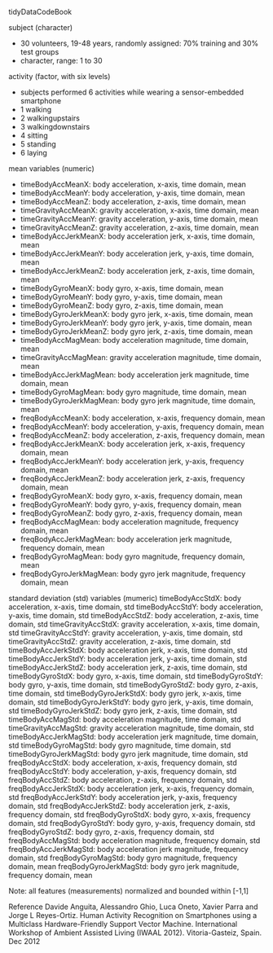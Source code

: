 tidyDataCodeBook

subject (character)
- 30 volunteers, 19-48 years, randomly assigned: 70% training and 30% test groups
- character, range: 1 to 30

activity (factor, with six levels)
- subjects performed 6 activities while wearing a sensor-embedded smartphone
- 1 walking
- 2 walkingupstairs
- 3 walkingdownstairs
- 4 sitting
- 5 standing
- 6 laying  

mean variables (numeric)
- timeBodyAccMeanX: body acceleration, x-axis, time domain, mean
- timeBodyAccMeanY: body acceleration, y-axis, time domain, mean
- timeBodyAccMeanZ: body acceleration, z-axis, time domain, mean
- timeGravityAccMeanX: gravity acceleration, x-axis, time domain, mean
- timeGravityAccMeanY: gravity acceleration, y-axis, time domain, mean
- timeGravityAccMeanZ: gravity acceleration, z-axis, time domain, mean
- timeBodyAccJerkMeanX: body acceleration jerk, x-axis, time domain, mean
- timeBodyAccJerkMeanY: body acceleration jerk, y-axis, time domain, mean
- timeBodyAccJerkMeanZ: body acceleration jerk, z-axis, time domain, mean
- timeBodyGyroMeanX: body gyro, x-axis, time domain, mean
- timeBodyGyroMeanY: body gyro, y-axis, time domain, mean
- timeBodyGyroMeanZ: body gyro, z-axis, time domain, mean
- timeBodyGyroJerkMeanX: body gyro jerk, x-axis, time domain, mean
- timeBodyGyroJerkMeanY: body gyro jerk, y-axis, time domain, mean
- timeBodyGyroJerkMeanZ: body gyro jerk, z-axis, time domain, mean
- timeBodyAccMagMean: body acceleration magnitude, time domain, mean
- timeGravityAccMagMean: gravity acceleration magnitude, time domain, mean
- timeBodyAccJerkMagMean: body acceleration jerk magnitude, time domain, mean
- timeBodyGyroMagMean: body gyro magnitude, time domain, mean
- timeBodyGyroJerkMagMean: body gyro jerk magnitude, time domain, mean
- freqBodyAccMeanX: body acceleration, x-axis, frequency domain, mean
- freqBodyAccMeanY: body acceleration, y-axis, frequency domain, mean
- freqBodyAccMeanZ: body acceleration, z-axis, frequency domain, mean
- freqBodyAccJerkMeanX: body acceleration jerk, x-axis, frequency domain, mean
- freqBodyAccJerkMeanY: body acceleration jerk, y-axis, frequency domain, mean
- freqBodyAccJerkMeanZ: body acceleration jerk, z-axis, frequency domain, mean
- freqBodyGyroMeanX: body gyro, x-axis, frequency domain, mean
- freqBodyGyroMeanY: body gyro, y-axis, frequency domain, mean
- freqBodyGyroMeanZ: body gyro, z-axis, frequency domain, mean
- freqBodyAccMagMean: body acceleration magnitude, frequency domain, mean
- freqBodyAccJerkMagMean: body acceleration jerk magnitude, frequency domain, mean
- freqBodyGyroMagMean: body gyro magnitude, frequency domain, mean
- freqBodyGyroJerkMagMean: body gyro jerk magnitude, frequency domain, mean
	
standard deviation (std) variables (mumeric)
	timeBodyAccStdX:  body acceleration, x-axis, time domain, std
	timeBodyAccStdY:  body acceleration, y-axis, time domain, std
	timeBodyAccStdZ:  body acceleration, z-axis, time domain, std
	timeGravityAccStdX: gravity acceleration, x-axis, time domain, std
	timeGravityAccStdY: gravity acceleration, y-axis, time domain, std
	timeGravityAccStdZ: gravity acceleration, z-axis, time domain, std
	timeBodyAccJerkStdX: body acceleration jerk, x-axis, time domain, std
	timeBodyAccJerkStdY: body acceleration jerk, y-axis, time domain, std
	timeBodyAccJerkStdZ: body acceleration jerk, z-axis, time domain, std
	timeBodyGyroStdX: body gyro, x-axis, time domain, std
	timeBodyGyroStdY: body gyro, y-axis, time domain, std
	timeBodyGyroStdZ: body gyro, z-axis, time domain, std
	timeBodyGyroJerkStdX: body gyro jerk, x-axis, time domain, std
	timeBodyGyroJerkStdY: body gyro jerk, y-axis, time domain, std
	timeBodyGyroJerkStdZ: body gyro jerk, z-axis, time domain, std
	timeBodyAccMagStd: body acceleration magnitude, time domain, std
	timeGravityAccMagStd: gravity acceleration magnitude, time domain, std
	timeBodyAccJerkMagStd: body acceleration jerk magnitude, time domain, std
	timeBodyGyroMagStd: body gyro magnitude, time domain, std
	timeBodyGyroJerkMagStd: body gyro jerk magnitude, time domain, std
	freqBodyAccStdX: body acceleration, x-axis, frequency domain, std
	freqBodyAccStdY: body acceleration, y-axis, frequency domain, std
	freqBodyAccStdZ: body acceleration, z-axis, frequency domain, std
	freqBodyAccJerkStdX: body acceleration jerk, x-axis, frequency domain, std
	freqBodyAccJerkStdY: body acceleration jerk, y-axis, frequency domain, std
	freqBodyAccJerkStdZ: body acceleration jerk, z-axis, frequency domain, std
	freqBodyGyroStdX: body gyro, x-axis, frequency domain, std
	freqBodyGyroStdY: body gyro, y-axis, frequency domain, std
	freqBodyGyroStdZ: body gyro, z-axis, frequency domain, std
	freqBodyAccMagStd: body acceleration magnitude, frequency domain, std
	freqBodyAccJerkMagStd: body acceleration jerk magnitude, frequency domain, std
	freqBodyGyroMagStd: body gyro magnitude, frequency domain, mean
	freqBodyGyroJerkMagStd: body gyro jerk magnitude, frequency domain, mean


Note: all features (measurements) normalized and bounded within [-1,1]

Reference
Davide Anguita, Alessandro Ghio, Luca Oneto, Xavier Parra and Jorge L Reyes-Ortiz. Human Activity Recognition on Smartphones using a Multiclass Hardware-Friendly Support Vector Machine. International Workshop of Ambient Assisted Living (IWAAL 2012). Vitoria-Gasteiz, Spain. Dec 2012
